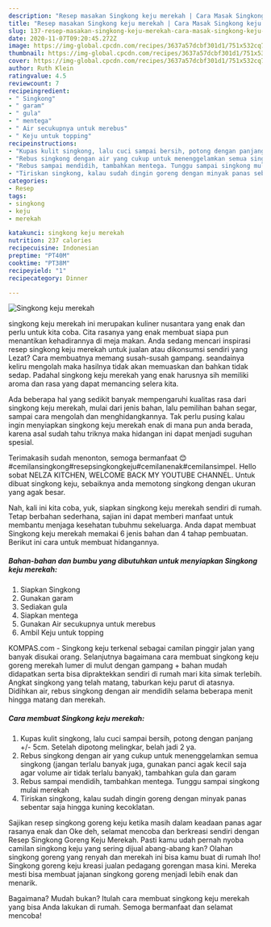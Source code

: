 ```yaml
---
description: "Resep masakan Singkong keju merekah | Cara Masak Singkong keju merekah Yang Enak Dan Lezat"
title: "Resep masakan Singkong keju merekah | Cara Masak Singkong keju merekah Yang Enak Dan Lezat"
slug: 137-resep-masakan-singkong-keju-merekah-cara-masak-singkong-keju-merekah-yang-enak-dan-lezat
date: 2020-11-07T09:20:45.272Z
image: https://img-global.cpcdn.com/recipes/3637a57dcbf301d1/751x532cq70/singkong-keju-merekah-foto-resep-utama.jpg
thumbnail: https://img-global.cpcdn.com/recipes/3637a57dcbf301d1/751x532cq70/singkong-keju-merekah-foto-resep-utama.jpg
cover: https://img-global.cpcdn.com/recipes/3637a57dcbf301d1/751x532cq70/singkong-keju-merekah-foto-resep-utama.jpg
author: Ruth Klein
ratingvalue: 4.5
reviewcount: 7
recipeingredient:
- " Singkong"
- " garam"
- " gula"
- " mentega"
- " Air secukupnya untuk merebus"
- " Keju untuk topping"
recipeinstructions:
- "Kupas kulit singkong, lalu cuci sampai bersih, potong dengan panjang +/- 5cm. Setelah dipotong melingkar, belah jadi 2 ya."
- "Rebus singkong dengan air yang cukup untuk menenggelamkan semua singkong (jangan terlalu banyak juga, gunakan panci agak kecil saja agar volume air tidak terlalu banyak), tambahkan gula dan garam"
- "Rebus sampai mendidih, tambahkan mentega. Tunggu sampai singkong mulai merekah"
- "Tiriskan singkong, kalau sudah dingin goreng dengan minyak panas sebentar saja hingga kuning kecoklatan."
categories:
- Resep
tags:
- singkong
- keju
- merekah

katakunci: singkong keju merekah 
nutrition: 237 calories
recipecuisine: Indonesian
preptime: "PT40M"
cooktime: "PT38M"
recipeyield: "1"
recipecategory: Dinner

---
```



![Singkong keju merekah](https://img-global.cpcdn.com/recipes/3637a57dcbf301d1/751x532cq70/singkong-keju-merekah-foto-resep-utama.jpg)


singkong keju merekah ini merupakan kuliner nusantara yang enak dan perlu untuk kita coba. Cita rasanya yang enak membuat siapa pun menantikan kehadirannya di meja makan.
Anda sedang mencari inspirasi resep singkong keju merekah untuk jualan atau dikonsumsi sendiri yang Lezat? Cara membuatnya memang susah-susah gampang. seandainya keliru mengolah maka hasilnya tidak akan memuaskan dan bahkan tidak sedap. Padahal singkong keju merekah yang enak harusnya sih memiliki aroma dan rasa yang dapat memancing selera kita.

Ada beberapa hal yang sedikit banyak mempengaruhi kualitas rasa dari singkong keju merekah, mulai dari jenis bahan, lalu pemilihan bahan segar, sampai cara mengolah dan menghidangkannya. Tak perlu pusing kalau ingin menyiapkan singkong keju merekah enak di mana pun anda berada, karena asal sudah tahu triknya maka hidangan ini dapat menjadi suguhan spesial.

Terimakasih sudah menonton, semoga bermanfaat 😊 #cemilansingkong#resepsingkongkeju#cemilanenak#cemilansimpel. Hello sobat NELZA KITCHEN, WELCOME BACK MY YOUTUBE CHANNEL. Untuk dibuat singkong keju, sebaiknya anda memotong singkong dengan ukuran yang agak besar.


Nah, kali ini kita coba, yuk, siapkan singkong keju merekah sendiri di rumah. Tetap berbahan sederhana, sajian ini dapat memberi manfaat untuk membantu menjaga kesehatan tubuhmu sekeluarga. Anda dapat membuat Singkong keju merekah memakai 6 jenis bahan dan 4 tahap pembuatan. Berikut ini cara untuk membuat hidangannya.

<!--inarticleads1-->

##### Bahan-bahan dan bumbu yang dibutuhkan untuk menyiapkan Singkong keju merekah:

1. Siapkan  Singkong
1. Gunakan  garam
1. Sediakan  gula
1. Siapkan  mentega
1. Gunakan  Air secukupnya untuk merebus
1. Ambil  Keju untuk topping


KOMPAS.com - Singkong keju terkenal sebagai camilan pinggir jalan yang banyak disukai orang. Selanjutnya bagaimana cara membuat singkong keju goreng merekah lumer di mulut dengan gampang + bahan mudah didapatkan serta bisa dipraktekkan sendiri di rumah mari kita simak terlebih. Angkat singkong yang telah matang, taburkan keju parut di atasnya. Didihkan air, rebus singkong dengan air mendidih selama beberapa menit hingga matang dan merekah. 

<!--inarticleads2-->

##### Cara membuat Singkong keju merekah:

1. Kupas kulit singkong, lalu cuci sampai bersih, potong dengan panjang +/- 5cm. Setelah dipotong melingkar, belah jadi 2 ya.
1. Rebus singkong dengan air yang cukup untuk menenggelamkan semua singkong (jangan terlalu banyak juga, gunakan panci agak kecil saja agar volume air tidak terlalu banyak), tambahkan gula dan garam
1. Rebus sampai mendidih, tambahkan mentega. Tunggu sampai singkong mulai merekah
1. Tiriskan singkong, kalau sudah dingin goreng dengan minyak panas sebentar saja hingga kuning kecoklatan.


Sajikan resep singkong goreng keju ketika masih dalam keadaan panas agar rasanya enak dan Oke deh, selamat mencoba dan berkreasi sendiri dengan Resep Singkong Goreng Keju Merekah. Pasti kamu udah pernah nyoba camilan singkong keju yang sering dijual abang-abang kan? Olahan singkong goreng yang renyah dan merekah ini bisa kamu buat di rumah lho! Singkong goreng keju kreasi jualan pedagang gorengan masa kini. Mereka mesti bisa membuat jajanan singkong goreng menjadi lebih enak dan menarik. 

Bagaimana? Mudah bukan? Itulah cara membuat singkong keju merekah yang bisa Anda lakukan di rumah. Semoga bermanfaat dan selamat mencoba!
